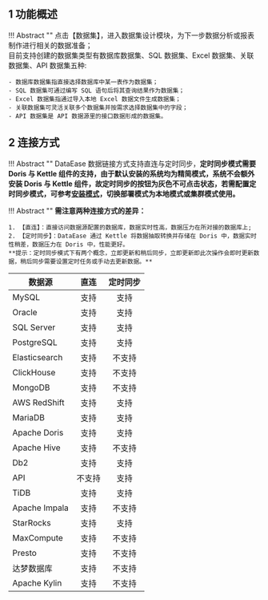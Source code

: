 ## 1 功能概述!!! Abstract ""    点击【数据集】，进入数据集设计模块，为下一步数据分析或报表制作进行相关的数据准备；      目前支持创建的数据集类型有数据库数据集、SQL 数据集、Excel 数据集、关联数据集、API 数据集五种:    - 数据库数据集指直接选择数据库中某一表作为数据集；    - SQL 数据集可通过编写 SQL 语句后将其查询结果作为数据集；    - Excel 数据集指通过导入本地 Excel 数据文件生成数据集；    - 关联数据集可灵活关联多个数据集并按需求选择数据集中的字段；    - API 数据集是 API 数据源里的接口数据形成的数据集。## 2 连接方式!!! Abstract ""    DataEase 数据链接方式支持直连与定时同步，**定时同步模式需要 Doris 与 Kettle 组件的支持，由于默认安装的系统均为精简模式，系统不会额外安装 Doris 与 Kettle 组件，故定时同步的按钮为灰色不可点击状态，若需配置定时同步模式，可参考[安装模式](../installation/installation_mode.md)，切换部署模式为本地模式或集群模式使用。**!!! Abstract ""    **需注意两种连接方式的差异：**      1. 【直连】：直接访问数据源配置的数据库，数据实时性高，数据压力在所对接的数据库上;      2. 【定时同步】：DataEase 通过 Kettle 将数据抽取转换并存储在 Doris 中，数据实时性稍差，数据压力在 Doris 中，性能更好。      **提示：定时同步模式下有两个概念，立即更新和稍后同步，立即更新即此次操作会即时更新数据，稍后同步需要设置定时任务或手动去更新数据。**    | 数据源      | 直连  | 定时同步 ||----------|:---:|:----:|| MySQL    | 支持  |  支持  || Oracle   | 支持  |  支持  | | SQL Server | 支持  |  支持  || PostgreSQL | 支持  |  支持  || Elasticsearch | 支持  | 不支持  || ClickHouse | 支持  | 不支持  || MongoDB  | 支持  | 不支持  || AWS RedShift | 支持  |  支持  || MariaDB  | 支持  |  支持  || Apache Doris | 支持  |  支持  || Apache Hive | 支持  | 不支持  || Db2      | 支持  |  支持  || API      | 不支持 |  支持  || TiDB     | 支持  |  支持  || Apache Impala | 支持  | 不支持  || StarRocks | 支持  |  支持  || MaxCompute | 支持  | 不支持  || Presto   | 支持  | 不支持  || 达梦数据库    | 支持  | 不支持  || Apache Kylin| 支持  | 不支持  |